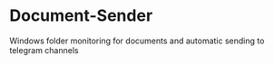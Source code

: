 # Document-Sender
Windows folder monitoring for documents and automatic sending to telegram channels

